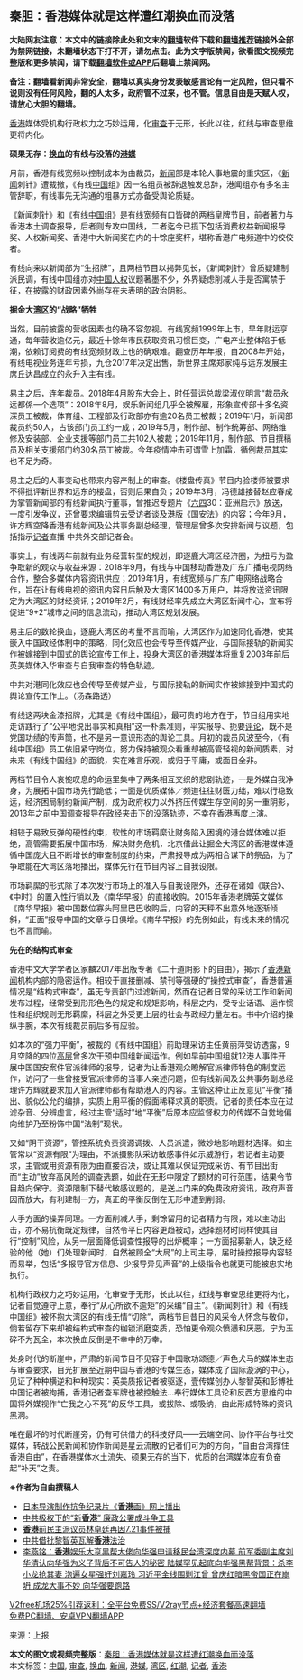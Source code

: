  <h2>秦胆：香港媒体就是这样遭红潮换血而没落</h2> <p class="notice"><b>大陆网友注意：本文中的链接除此处和文末的<a href="https://github.com/bannedbook/fanqiang" >翻墙</a>软件下载和<a href="https://github.com/killgcd/justmysocks/blob/master/README.md">翻墙推荐</a>链接外全部为禁网链接，未翻墙状态下打不开，请勿点击。此为文字版禁闻，欲看图文视频完整版和更多禁闻，请下载<a href="https://github.com/bannedbook/fanqiang">翻墙软件或APP</a>后翻墙上禁闻网。</p><p>备注：翻墙看新闻非常安全，翻墙以真实身份发表敏感言论有一定风险，但只看不说则没有任何风险，翻的人太多，政府管不过来，也不管。信息自由是天赋人权，请放心大胆的翻墙。</b></p>  <div class="entry"> <p id="conimg"><a href="https://www.bannedbook.org/bnews/tag/%e9%a6%99%e6%b8%af/" class="st_tag internal_tag" rel="tag" title="标签 香港 下的日志">香港</a>媒体受机构行政权力之巧妙运用，化<a href="https://www.bannedbook.org/bnews/tag/%E5%AE%A1%E6%9F%A5/" class="st_tag internal_tag" rel="tag" title="标签 审查 下的日志">审查</a>于无形，长此以往，红线与审查思维更将内化。</p> <p><strong><strong>硕果无存：<a href="https://www.bannedbook.org/bnews/tag/%E6%8D%A2%E8%A1%80/" class="st_tag internal_tag" rel="tag" title="标签 换血 下的日志">换血</a>的有线与没落的<a href="https://www.bannedbook.org/bnews/tag/%e6%b8%af%e5%aa%92/" class="st_tag internal_tag" rel="tag" title="标签 港媒 下的日志">港媒</a></strong></strong></p> <p>月前，香港有线宽频以控制成本为由裁员，<span class='wp_keywordlink_affiliate'><a href="https://www.bannedbook.org/" title="新闻">新闻</a></span>部是本轮人事地震的重灾区，《<a href="https://www.bannedbook.org/bnews/tag/%E6%96%B0%E9%97%BB/" class="st_tag internal_tag" rel="tag" title="标签 新闻 下的日志">新闻</a>刺针》遭裁撤，《有线<span class='wp_keywordlink_affiliate'><a href="https://www.bannedbook.org/" title="中国" target="_blank">中国</a></span>组》因一名组员被辞退触发总辞，港闻组亦有多名主管辞职，有线事先无沟通的粗暴方式亦备受舆论质疑。</p> <p>《新闻刺针》和《有线<a href="https://www.bannedbook.org/bnews/tag/%E4%B8%AD%E5%9B%BD/" class="st_tag internal_tag" rel="tag" title="标签 中国 下的日志">中国</a>组》是有线宽频有口皆碑的两档皇牌节目，前者著力与香港本土调查报导，后者则专攻中国线，二者迄今已揽下包括消费权益新闻报导奖、人权新闻奖、香港中大新闻奖在内的十馀座奖杯，堪称香港广电频道中的佼佼者。</p> <p>有线向来以新闻部为“生招牌”，且两档节目以揭弊见长，《新闻刺针》曾质疑建制派民调，有线中国组亦对<span class='wp_keywordlink'><a href="https://www.bannedbook.org/forum20/" title="中国人权论坛" target="_blank">中国人权</a></span>议题著墨不少，外界疑虑削减人手是否寓禁于征，在披露的财政因素外尚存在未表明的政治阴影。</p> <p><strong><strong>掘金大<a href="https://www.bannedbook.org/bnews/tag/%e6%b9%be%e5%8c%ba/" class="st_tag internal_tag" rel="tag" title="标签 湾区 下的日志">湾区</a>的“战略”牺牲</strong></strong></p>  <p>当然，目前披露的营收因素也的确不容忽视。有线宽频1999年上市，早年财运亨通，每年营收逾亿元，最近十馀年市民获取资讯习惯巨变，广电产业整体陷于低潮，依赖订阅费的有线宽频财政上也的确艰难。翻查历年年报，自2008年开始，有线电视业务连年亏损，九仓2017年决定出售，新世界主席郑家纯与远东发展主席丘达昌成立的永升入主有线。</p> <p>易主之后，连年裁员。2018年4月股东大会上，时任营运总裁梁淑仪明言“裁员永远都係一个选项”：2018年8月，娱乐新闻组几乎全被解雇，形象宣传部十多名资深员工被裁，体育组、工程部及行政部亦有逾20名员工被裁；2019年1月，新闻部裁员约50人，占该部门员工约一成；2019年5月，制作部、制作统筹部、网络维修及安装部、企业支援等部门员工共102人被裁；2019年11月，制作部、节目撰稿员及相关支援部门约30名员工被裁。今年疫情冲击可谓雪上加霜，循例裁员其实也不足为奇。</p> <p>易主之后的人事变动也带来内容产制上的审查。《楼盘传真》节目内验楼师被要求不得批评新世界和远东的楼盘，否则后果自负；2019年3月，冯德雄接替赵应春成为掌管新闻部的有线新闻执行董事，曾推迟专题片《<span class='wp_keywordlink'><a href="https://www.bannedbook.org/forum2/topic2509.html" title="《中国六四真相》" target="_blank">六四</a></span>30：亚洲启示》放送，一度引发争议，还曾要求编辑剪去受访者谈及港版《国安法》的内容；今年9月，许方辉空降香港有线新闻及公共事务副总经理，管理层曾多次安排新闻与议题，包括指示<a href="https://www.bannedbook.org/bnews/tag/%E8%AE%B0%E8%80%85/" class="st_tag internal_tag" rel="tag" title="标签 记者 下的日志">记者</a>直播 中共外交部记者会。</p> <p>事实上，有线两年前就有业务经营转型的规划，即逐鹿大湾区经济圈，为扭亏为盈争取新的观众与收益来源：2018年9月，有线与中国移动香港及广东广播电视网络合作，整合多媒体内容资讯供应；2019年1月，有线宽频与广东广电网络战略合作，旨在让有线电视的资讯内容日后触及大湾区1400多万用户，并将放送资讯限定为大湾区的财经资讯；2019年2月，有线财经率先成立大湾区新闻中心，宣布将促进“9+2”城市之间的信息流动，推动大湾区规划发展。</p> <p>易主后的数轮换血，逐鹿大湾区的考量不言而喻，大湾区作为加速同化香港，使其嵌入中国政经体制中的策略，同化效应也会传导至传媒产业，与国际接轨的新闻实作被嫁接到中国式的舆论宣传工作上，投身大湾区的香港媒体将重复2003年前后英美媒体入华审查与自我审查的特色轨迹。</p> <p>中共对港同化效应也会传导至传媒产业，与国际接轨的新闻实作被嫁接到中国式的舆论宣传工作上。（汤森路透）</p>  <p>有线这两块金漆招牌，尤其是《有线中国组》，最可贵的地方在于，节目组用实地走访践行了“公平地说出事实和真相”这一朴素准则，平实报导、扼要<span class='wp_keywordlink_affiliate'><a href="https://www.bannedbook.org/bnews/comments/" title="新闻评论" target="_blank">评论</a></span>，既不是党国功绩的传声筒，也不是另一意识形态的舆论工具。月初的裁员风波至今，《有线中国组》员工依旧紧守岗位，努力保持被观众看重却被高管轻视的新闻质素，对未来《有线中国组》的面貌，实在难言乐观，或归于平庸，或面目全非。</p> <p>两档节目令人哀惋叹息的命运里集中了两条相互交织的悲剧轨迹，一是外媒自我净身，为展拓中国市场先行跪低；一面是优质媒体／频道往往财匮力绌，难以行稳致远，经济困局制约新闻产制，成为政府权力以外挤压传媒生存空间的另一重阴影，2013年之前中国调查报导在政经夹击下的没落轨迹，不幸在香港再度上演。</p> <p>相较于易致反弹的硬性约束，软性的市场羁縻让财务陷入困境的港台媒体难以拒绝，高管需要拓展中国市场，解决财务危机，北京借此让掘金大湾区的香港媒体遵循中国庞大且不断增长的审查制度的约束，严肃报导成为两相合谋下的祭品，为了争取能在大湾区落地播出，媒体先行在节目内容上自我设限。</p> <p>市场羁縻的形式除了本次发行市场上的准入与自我设限外，还存在诸如《联合》、《中时》的置入性行销以及《南华早报》的直接收购。2015年香港老牌英文媒体《南华早报》被中国数位寡头阿里巴巴收购后，内容的天秤不出意外地逐渐倾斜，“正面”报导中国的文章与日俱增。《南华早报》的先例如此，有线未来的情况也不言而喻。</p> <p><strong><strong>先在的结构式审查</strong></strong></p> <p>香港中文大学学者区家麟2017年出版专著《二十道阴影下的自由》，揭示了<span class='wp_keywordlink_affiliate'><a href="https://www.bannedbook.org/bnews/cnnews/hknews/" title="香港新闻" target="_blank">香港新闻</a></span>机构内部的隐密运作。相较于直接删减、禁刊等强硬的“操控式审查”，香港普遍情况是“结构式审查”，虽无专责部门过滤新闻，然而在记者日常的采访工作和新闻发布过程，经常受到形形色色的规定和规矩影响，科层之内，受专业话语、运作惯性和组织规则无形羁縻，科层之外受更上层的社会与政经力量左右。书中介绍的操纵手腕，本次有线裁员前后多有应验。</p>  <p>如本次的“强力平衡”，被裁的《有线中国组》前助理采访主任黄丽萍受访透露，9月空降的四位<span class='wp_keywordlink_affiliate'><a href="https://www.bannedbook.org/bnews/ccpdope/" title="中共高层内幕" target="_blank">高层</a></span>曾多次干预中国组新闻运作。例如早前中国组就12港人事件开展中国国安案件官派律师的报导，记者为让香港观众瞭解官派律师特色的制度运作，访问了一些曾接受官派律师的当事人亲述问题，但有线新闻及公共事务副总经理许方辉就要求加入官派律师都有帮助港人的内容。主管这种让正反意见“平衡”播出、貌似公允的编排，实质上用平衡的假面稀释求真的职责。记者的责任本应在过滤杂音、分辨虚言，经过主管“适时”地“平衡”后原本应监督权力的传媒不自觉地偏向维护乃至粉饰中国“法制”现状。</p> <p>又如“阴干资源”，管控系统负责资源调拨、人员派遣，微妙地影响题材选择。如主管常以“资源有限”为理由，不派摄影队采访敏感事件如示威游行，若记者主动要求，主管或用资源有限为由直接否决，或让其难以保证完成采访、有节目出街而“主动”放弃高风险的调查选题，如此在无形中限定了题材的可行范围，结果令节目趋向保守。资源限制下替代敏感议题的，是送上门来的免费政府资讯，政府声音因而放大，有利建制一方，真正的平衡反倒在无形中遭到削弱。</p> <p>人手方面的操弄同理。一方面削减人手，剩馀留用的记者精力有限，难以主动出击，亦不易抗衡既定规律，自然令平日内容更趋被动，选择题材时同样使其自行“控制”风险，从另一层面降低调查性报导的出炉概率；一方面招募新人，缺乏经验的他（她）们处理新闻时，自然被顾全“大局”的上司主导，届时操控报导内容轻而易举，包括“多报导官方信息、少报导异见声音”的上级指令也就更可能被忠实地执行。</p> <p>机构行政权力之巧妙运用，化审查于无形，长此以往，红线与审查思维更将内化，记者自觉遵守上意，奉行“从心所欲不逾矩”的采编“自主”。《新闻刺针》和《有线中国组》被怀抱大湾区的有线无情“切除”，两档节目昔日的风采令人怀念与敬仰，倘若留存下来却被结构式审查的枷锁消磨变质，恐怕更令观众愤懑和厌恶，宁为玉碎不为瓦全，本次换血反倒是不幸中的万幸。</p> <p>处身时代的断崖中，严肃的新闻节目不见容于中国歌功颂德／声色犬马的媒体生态与审查要求，目光扩展至近期中国与香港的传媒生态，媒体成了国际漩涡的中心，见证了种种横逆和种种现实：英美质报记者被驱逐，壹传媒创办人黎智英和彭博社中国记者被拘捕，香港记者查车牌也被控触法…奉行媒体工具论和反西方思维的中国将外媒视作“亡我之心不死”的反华工具，或拔除、或吸纳，由此形成特殊的资讯黑洞。</p> <p>唯在最坏的时代断崖旁，仍有可供借力的科技好风——云端空间、协作平台与社交媒体，转战公民新闻和协作新闻是星云流散的记者们可为的方向，“自由台湾撑住香港自由”，在香港媒体水土流失、硕果无存的当下，优质的台湾媒体应有负奋起“补天”之责。</p>  <p><strong>※作者为自由撰稿人</strong></p> <ul class='op-related-articles' title='相关阅读'> <li><a href='https://www.bannedbook.org/bnews/cnnews/hknews/20201228/1456504.html' target='_blank'>日本导演制作抗争纪录片《<b>香港</b>画》网上播出</a></li> <li><a href='https://www.bannedbook.org/bnews/ssgc/20201228/1456466.html' target='_blank'>中共极权下的“新<b>香港</b>” 廉政公署成斗争工具</a></li> <li><a href='https://www.bannedbook.org/bnews/ssgc/20201228/1456365.html' target='_blank'><b>香港</b>前民主派议员林卓廷再因7.21事件被捕</a></li> <li><a href='https://www.bannedbook.org/bnews/comments/20201228/1456247.html' target='_blank'>中共借批黎智英瓦解<b>香港</b>法治</a></li> <li><a href='https://www.bannedbook.org/bnews/comments/20201228/1456205.html' target='_blank'>李燕铭：<b>香港</b>娱乐大亨黑帮大佬向华强申请移民台湾深度内幕 前军委副主席刘华清认向华强为义子背后不可告人的秘密 陆媒罕见起底向华强黑帮背景：杀李小龙抢其妻 泡遍女星强奸刘嘉玲 习近平全线围剿江曾 曾庆红暗黑帝国正在崩坍 成龙大事不妙 向华强要跑路</a></li> </ul> <p class="texttj"> <a href="https://www.bannedbook.org/forum23/topic22702.html" target="_blank">V2free机场25%引荐返利：全平台免费SS/V2ray节点+经济套餐高速翻墙</a><br/> <a href="https://github.com/bannedbook/fanqiang/wiki/%E7%A6%81%E9%97%BB%E7%BD%91%E5%AE%89%E5%8D%93%E7%BF%BB%E5%A2%99%E6%96%B0%E9%97%BBAPP" target="_blank">免费PC翻墙、安卓VPN翻墙APP</a></p><p> 来源：上报 </p><a name='sharetosocial'></a>       <div><b>本文的图文或视频完整版</b>：<a href='https://www.bannedbook.org/bnews/comments/20201228/1456524.html'>秦胆：香港媒体就是这样遭红潮换血而没落</a></div>  </div><!--END ENTRY--> <div class="postfooter"> <div>本文标签：<a href="https://www.bannedbook.org/bnews/tag/%E4%B8%AD%E5%9B%BD/" rel="tag">中国</a>, <a href="https://www.bannedbook.org/bnews/tag/%E5%AE%A1%E6%9F%A5/" rel="tag">审查</a>, <a href="https://www.bannedbook.org/bnews/tag/%E6%8D%A2%E8%A1%80/" rel="tag">换血</a>, <a href="https://www.bannedbook.org/bnews/tag/%E6%96%B0%E9%97%BB/" rel="tag">新闻</a>, <a href="https://www.bannedbook.org/bnews/tag/%e6%b8%af%e5%aa%92/" rel="tag">港媒</a>, <a href="https://www.bannedbook.org/bnews/tag/%e6%b9%be%e5%8c%ba/" rel="tag">湾区</a>, <a href="https://www.bannedbook.org/bnews/tag/%E7%BA%A2%E6%BD%AE/" rel="tag">红潮</a>, <a href="https://www.bannedbook.org/bnews/tag/%E8%AE%B0%E8%80%85/" rel="tag">记者</a>, <a href="https://www.bannedbook.org/bnews/tag/%e9%a6%99%e6%b8%af/" rel="tag">香港</a></div>  </div><!--END POSTFOOTER--> 